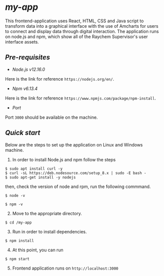 # *my-app*
This frontend-application uses React, HTML, CSS and Java script to transform data into a graphical interface with the use of Amcharts for users to connect and display data through digital interaction.
The application runs on node.js and npm, which show all of the Raychem Supervisor's user interface assets.

## *_Pre-requisites_*

* *_Node.js v12.16.0_*

Here is the link for reference `https://nodejs.org/en/`.

* *_Npm v6.13.4_*

Here is the link for reference `https://www.npmjs.com/package/npm-install`.

* *_Port_*

Port `3000` should be available on the machine.

## *_Quick start_*

Below are the steps to set up the application on Linux and Windows machine.

1. In order to install Node.js and npm follow the steps
```
$ sudo apt install curl -y
$ curl -sL https://deb.nodesource.com/setup_8.x | sudo -E bash -
$ sudo apt-get install -y nodejs
```
then, check the version of node and rpm, run the following commmand.

```
$ node -v

$ npm -v
```
2. Move to the appropriate directory.
```
$ cd /my-app
```
3. Run in order to install dependencies.
```
$ npm install
```
4. At this point, you can run
```
$ npm start
```
5. Frontend application runs on `http://localhost:3000`

